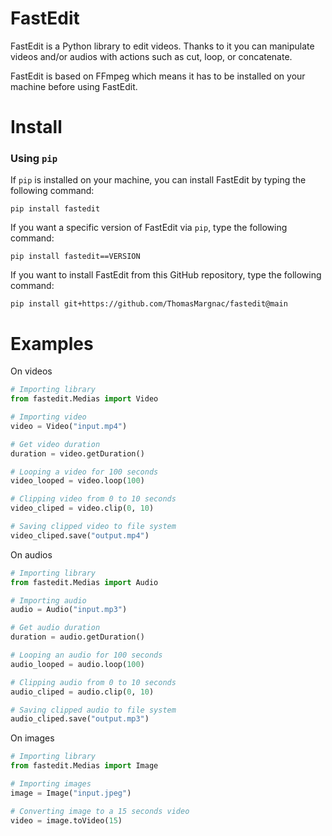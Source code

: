 # FastEdit

FastEdit is a Python library to edit videos. Thanks to it you can manipulate videos and/or audios with actions such as cut, loop, or concatenate.

FastEdit is based on FFmpeg which means it has to be installed on your machine before using FastEdit.

# Install

### Using `pip`

If `pip` is installed on your machine, you can install FastEdit by typing the following command:

```
pip install fastedit
```

If you want a specific version of FastEdit via `pip`, type the following command:

```
pip install fastedit==VERSION
```

If you want to install FastEdit from this GitHub repository, type the following command:

```
pip install git+https://github.com/ThomasMargnac/fastedit@main
```

# Examples

On videos

```python
# Importing library
from fastedit.Medias import Video

# Importing video
video = Video("input.mp4")

# Get video duration
duration = video.getDuration()

# Looping a video for 100 seconds
video_looped = video.loop(100)

# Clipping video from 0 to 10 seconds
video_cliped = video.clip(0, 10)

# Saving clipped video to file system
video_cliped.save("output.mp4")
```

On audios

```python
# Importing library
from fastedit.Medias import Audio

# Importing audio
audio = Audio("input.mp3")

# Get audio duration
duration = audio.getDuration()

# Looping an audio for 100 seconds
audio_looped = audio.loop(100)

# Clipping audio from 0 to 10 seconds
audio_cliped = audio.clip(0, 10)

# Saving clipped audio to file system
audio_cliped.save("output.mp3")
```

On images

```python
# Importing library
from fastedit.Medias import Image

# Importing images
image = Image("input.jpeg")

# Converting image to a 15 seconds video
video = image.toVideo(15)
```